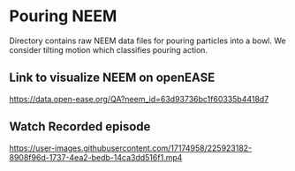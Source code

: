 # Pouring NEEM
Directory contains raw NEEM data files for pouring particles into a bowl.
We consider tilting motion which classifies pouring action.

## Link to visualize NEEM on openEASE
https://data.open-ease.org/QA?neem_id=63d93736bc1f60335b4418d7

## Watch Recorded episode
https://user-images.githubusercontent.com/17174958/225923182-8908f96d-1737-4ea2-bedb-14ca3dd516f1.mp4

